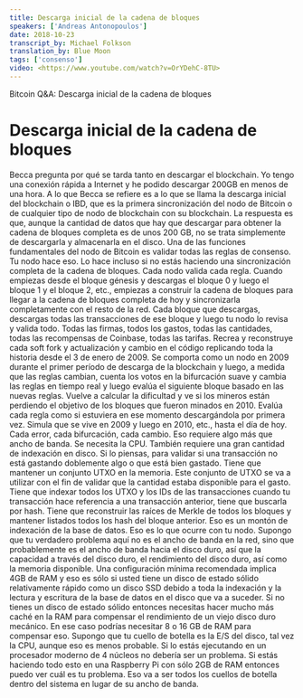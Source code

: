 ```yaml
---
title: Descarga inicial de la cadena de bloques
speakers: ['Andreas Antonopoulos']
date: 2018-10-23
transcript_by: Michael Folkson
translation_by: Blue Moon
tags: ['consenso']
video: <https://www.youtube.com/watch?v=OrYDehC-8TU>
---
```


Bitcoin Q&A: Descarga inicial de la cadena de bloques 

# Descarga inicial de la cadena de bloques 
 
Becca pregunta por qué se tarda tanto en descargar el blockchain. Yo tengo una conexión rápida a Internet y he podido descargar 200GB en menos de una hora. A lo que Becca se refiere es a lo que se llama la descarga inicial del blockchain o IBD, que es la primera sincronización del nodo de Bitcoin o de cualquier tipo de nodo de blockchain con su blockchain. La respuesta es que, aunque la cantidad de datos que hay que descargar para obtener la cadena de bloques completa es de unos 200 GB, no se trata simplemente de descargarla y almacenarla en el disco. Una de las funciones fundamentales del nodo de Bitcoin es validar todas las reglas de consenso. Tu nodo hace eso. Lo hace incluso si no estás haciendo una sincronización completa de la cadena de bloques. Cada nodo valida cada regla. Cuando empiezas desde el bloque génesis y descargas el bloque 0 y luego el bloque 1 y el bloque 2, etc., empiezas a construir la cadena de bloques para llegar a la cadena de bloques completa de hoy y sincronizarla completamente con el resto de la red. Cada bloque que descargas, descargas todas las transacciones de ese bloque y luego tu nodo lo revisa y valida todo. Todas las firmas, todos los gastos, todas las cantidades, todas las recompensas de Coinbase, todas las tarifas. Recrea y reconstruye cada soft fork y actualización y cambio en el código replicando toda la historia desde el 3 de enero de 2009. Se comporta como un nodo en 2009 durante el primer período de descarga de la blockchain y luego, a medida que las reglas cambian, cuenta los votos en la bifurcación suave y cambia las reglas en tiempo real y luego evalúa el siguiente bloque basado en las nuevas reglas. Vuelve a calcular la dificultad y ve si los mineros están perdiendo el objetivo de los bloques que fueron minados en 2010. Evalúa cada regla como si estuviera en ese momento descargándola por primera vez. Simula que se vive en 2009 y luego en 2010, etc., hasta el día de hoy. Cada error, cada bifurcación, cada cambio. Eso requiere algo más que ancho de banda. Se necesita la CPU. También requiere una gran cantidad de indexación en disco. Si lo piensas, para validar si una transacción no está gastando doblemente algo o que está bien gastado. Tiene que mantener un conjunto UTXO en la memoria. Este conjunto de UTXO se va a utilizar con el fin de validar que la cantidad estaba disponible para el gasto. Tiene que indexar todos los UTXO y los IDs de las transacciones cuando tu transacción hace referencia a una transacción anterior, tiene que buscarla por hash. Tiene que reconstruir las raíces de Merkle de todos los bloques y mantener listados todos los hash del bloque anterior. Eso es un montón de indexación de la base de datos. Eso es lo que ocurre con tu nodo. Supongo que tu verdadero problema aquí no es el ancho de banda en la red, sino que probablemente es el ancho de banda hacia el disco duro, así que la capacidad a través del disco duro, el rendimiento del disco duro, así como la memoria disponible. Una configuración mínima recomendada implica 4GB de RAM y eso es sólo si usted tiene un disco de estado sólido relativamente rápido como un disco SSD debido a toda la indexación y la lectura y escritura de la base de datos en el disco que va a suceder. Si no tienes un disco de estado sólido entonces necesitas hacer mucho más caché en la RAM para compensar el rendimiento de un viejo disco duro mecánico. En ese caso podrías necesitar 8 o 16 GB de RAM para compensar eso. Supongo que tu cuello de botella es la E/S del disco, tal vez la CPU, aunque eso es menos probable. Si lo estás ejecutando en un procesador moderno de 4 núcleos no debería ser un problema. Si estás haciendo todo esto en una Raspberry Pi con sólo 2GB de RAM entonces puedo ver cuál es tu problema. Eso va a ser todos los cuellos de botella dentro del sistema en lugar de su ancho de banda.


